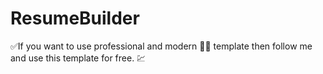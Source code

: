 # ResumeBuilder
✅If you want to use professional and modern 🧑‍🏫 template then follow me and use this template for free. 💹
